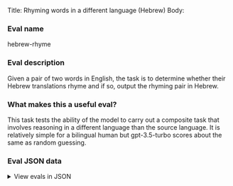 Title: Rhyming words in a different language (Hebrew)
Body:

### Eval name

hebrew-rhyme

### Eval description

Given a pair of two words in English, the task is to determine whether their Hebrew translations rhyme and if so, output
the rhyming pair in Hebrew.

### What makes this a useful eval?

This task tests the ability of the model to carry out a composite task that involves reasoning in a different language
than the source language. It is relatively simple for a bilingual human but gpt-3.5-turbo scores about the same as
random guessing.

### Eval JSON data

<details>

  <summary>View evals in JSON</summary>

### Eval

  ```jsonl

{"input": [{"role": "system", "content": "For each pair of words, determine whether their Hebrew translations rhyme. If they do, output the pair of rhyming words in Hebrew. If not, output NONE."}, {"role": "user", "content": "honey, detective"}], "ideal": ["דבש, בלש", "בלש, דבש"]}

{"input": [{"role": "system", "content": "For each pair of words, determine whether their Hebrew translations rhyme. If they do, output the pair of rhyming words in Hebrew. If not, output NONE."}, {"role": "user", "content": "power, flight"}], "ideal": "NONE"}

{"input": [{"role": "system", "content": "For each pair of words, determine whether their Hebrew translations rhyme. If they do, output the pair of rhyming words in Hebrew. If not, output NONE."}, {"role": "user", "content": "melody, reaction"}], "ideal": "NONE"}

{"input": [{"role": "system", "content": "For each pair of words, determine whether their Hebrew translations rhyme. If they do, output the pair of rhyming words in Hebrew. If not, output NONE."}, {"role": "user", "content": "heart, breath"}], "ideal": "NONE"}

{"input": [{"role": "system", "content": "For each pair of words, determine whether their Hebrew translations rhyme. If they do, output the pair of rhyming words in Hebrew. If not, output NONE."}, {"role": "user", "content": "tool, without"}], "ideal": ["כלי, בלי", "בלי, כלי"]}

  ```

</details>


